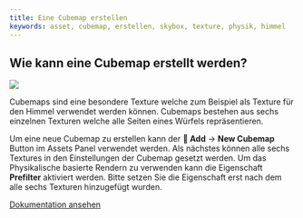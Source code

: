 ```yaml
---
title: Eine Cubemap erstellen
keywords: asset, cubemap, erstellen, skybox, texture, physik, himmel
---
```


## Wie kann eine Cubemap erstellt werden?

<img src="https://s3-eu-west-1.amazonaws.com/static.playcanvas.com/instructions/new_cubemap.gif"/>

Cubemaps sind eine besondere Texture welche zum Beispiel als Texture für den Himmel verwendet werden können. Cubemaps bestehen aus
sechs einzelnen Texturen welche alle Seiten eines Würfels repräsentieren.

Um eine neue Cubemap zu erstellen kann der **<span class="font-icon">&#57632;</span> Add** -> **New Cubemap** Button im Assets Panel verwendet werden. Als nächstes können alle sechs Textures in den Einstellungen der Cubemap gesetzt werden. Um das Physikalische basierte Rendern zu verwenden kann die Eigenschaft **Prefilter** aktiviert werden. Bitte setzen Sie die Eigenschaft erst nach dem alle sechs Texturen hinzugefügt wurden.

<a class="docs" href="http://developer.playcanvas.com/en/user-manual/assets/cubemaps/" target="_blank">Dokumentation ansehen</a>
